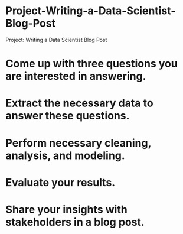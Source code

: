 # Project-Writing-a-Data-Scientist-Blog-Post
Project: Writing a Data Scientist Blog Post

# Come up with three questions you are interested in answering.
# Extract the necessary data to answer these questions.
# Perform necessary cleaning, analysis, and modeling.
# Evaluate your results.
# Share your insights with stakeholders in a blog post.
